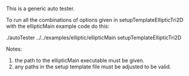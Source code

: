 
This is a generic auto tester.

To run all the combinations of options given in setupTemplateEllipticTri2D with the ellipticMain example code do this:

./autoTester ../../examples/elliptic/ellipticMain setupTemplateEllipticTri2D

Notes:

1. the path to the ellipticMain executable must be given.
2. any paths in the setup template file must be adjusted to be valid.
